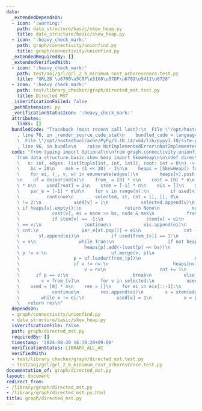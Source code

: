 ```yaml
---
data:
  _extendedDependsOn:
  - icon: ':warning:'
    path: data_structure/basic/skew_heap.py
    title: data_structure/basic/skew_heap.py
  - icon: ':heavy_check_mark:'
    path: graph/connectivity/unionfind.py
    title: graph/connectivity/unionfind.py
  _extendedRequiredBy: []
  _extendedVerifiedWith:
  - icon: ':heavy_check_mark:'
    path: test/aoj/grl/grl_2_b_minimum_cost_arborescence.test.py
    title: "GRL2B \u6700\u5C0F\u5168\u57DF\u6709\u5411\u6728"
  - icon: ':heavy_check_mark:'
    path: test/library_checker/graph/directed_mst.test.py
    title: Directed MST
  _isVerificationFailed: false
  _pathExtension: py
  _verificationStatusIcon: ':heavy_check_mark:'
  attributes:
    links: []
  bundledCode: "Traceback (most recent call last):\n  File \"/opt/hostedtoolcache/PyPy/3.10.14/x64/lib/pypy3.10/site-packages/onlinejudge_verify/documentation/build.py\"\
    , line 76, in _render_source_code_stat\n    bundled_code = language.bundle(\n\
    \  File \"/opt/hostedtoolcache/PyPy/3.10.14/x64/lib/pypy3.10/site-packages/onlinejudge_verify/languages/python.py\"\
    , line 96, in bundle\n    raise NotImplementedError\nNotImplementedError\n"
  code: "from typing import Optional\n\nfrom graph.connectivity.unionfind import UnionFind\n\
    from data_structure.basic.skew_heap import SkewHeap\n\n\ndef directed_mst(\n \
    \   n: int, edges: list[tuple[int, int, int]], root: int = 0\n) -> Optional[list[int]]:\n\
    \    bs = 20\n    msk = (1 << 20) - 1\n\n    heaps = [SkewHeap() for _ in range(n)]\n\
    \    for ei, (_, v, w) in enumerate(edges):\n        heaps[v].push(w << bs | ei)\n\
    \n    uf = UnionFind(n)\n    from_ = [0] * n\n    cost = [0] * n\n    used = [0]\
    \ * n\n    used[root] = 2\n    stem = [-1] * n\n    eis = []\n    m = len(edges)\n\
    \    par_e = [-1] * m\n\n    for v in range(n):\n        if used[v] != 0:\n  \
    \          continue\n        selected, st, cnt = [], [], 0\n        while used[v]\
    \ != 2:\n            used[v] = 1\n            selected.append(v)\n           \
    \ if heaps[v].empty():\n                return None\n            node = heaps[v].pop()\n\
    \            cost[v], ei = node >> bs, node & msk\n            from_[v] = uf.leader(edges[ei][0])\n\
    \            if stem[v] == -1:\n                stem[v] = ei\n            if from_[v]\
    \ == v:\n                continue\n            eis.append(ei)\n            while\
    \ cnt:\n                par_e[st.pop()] = ei\n                cnt -= 1\n     \
    \       st.append(ei)\n            if used[from_[v]] == 1:\n                p\
    \ = v\n                while True:\n                    if not heaps[p].empty():\n\
    \                        heaps[p].add(-(cost[p] << bs))\n                    if\
    \ p != v:\n                        uf.merge(v, p)\n                        heaps[v].meld(heaps[p])\n\
    \                    p = uf.leader(from_[p])\n                    nv = uf.leader(v)\n\
    \                    if v != nv:\n                        heaps[nv] = heaps[v]\n\
    \                        v = nv\n                    cnt += 1\n              \
    \      if p == v:\n                        break\n            else:\n        \
    \        v = from_[v]\n        for v in selected:\n            used[v] = 2\n\n\
    \    used = [0] * m\n    res = []\n    for ei in eis[::-1]:\n        if used[ei]:\n\
    \            continue\n        res.append(ei)\n        x = stem[edges[ei][1]]\n\
    \        while x != ei:\n            used[x] = 1\n            x = par_e[x]\n \
    \   return res\n"
  dependsOn:
  - graph/connectivity/unionfind.py
  - data_structure/basic/skew_heap.py
  isVerificationFile: false
  path: graph/directed_mst.py
  requiredBy: []
  timestamp: '2024-08-20 16:30:28+09:00'
  verificationStatus: LIBRARY_ALL_AC
  verifiedWith:
  - test/library_checker/graph/directed_mst.test.py
  - test/aoj/grl/grl_2_b_minimum_cost_arborescence.test.py
documentation_of: graph/directed_mst.py
layout: document
redirect_from:
- /library/graph/directed_mst.py
- /library/graph/directed_mst.py.html
title: graph/directed_mst.py
---
```

